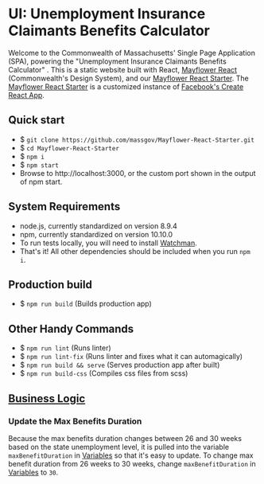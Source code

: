 # UI: Unemployment Insurance Claimants Benefits Calculator

Welcome to the Commonwealth of Massachusetts' Single Page Application (SPA), powering the "Unemployment Insurance Claimants Benefits Calculator" . This is a static website built with React, [Mayflower React](https://github.com/massgov/mayflower/) (Commonwealth's Design System), and our [Mayflower React Starter](https://github.com/massgov/mayflower-react-starter/). The [Mayflower React Starter](https://github.com/massgov/mayflower-react-starter/) is a customized instance of [Facebook's Create React App](https://github.com/facebook/create-react-app).

## Quick start

- $ ``git clone https://github.com/massgov/Mayflower-React-Starter.git``
- $ ``cd Mayflower-React-Starter``
- $ ``npm i``
- $ ``npm start``
- Browse to http://localhost:3000, or the custom port shown in the output of npm start.

## System Requirements

- node.js, currently standardized on version 8.9.4
- npm, currently standardized on version 10.10.0
- To run tests locally, you will need to install [Watchman](https://facebook.github.io/watchman/docs/install.html).
- That's it! All other dependencies should be included when you run ``npm i``.

## Production build
- $ ``npm run build`` (Builds production app)

## Other Handy Commands
- $ ``npm run lint`` (Runs linter)
- $ ``npm run lint-fix`` (Runs linter and fixes what it can automagically)
- $ ``npm run build && serve`` (Serves production app after built)
- $ ``npm run build-css`` (Compiles css files from scss)


## [Business Logic](./docs/README.md)
### Update the Max Benefits Duration
Because the max benefits duration changes between 26 and 30 weeks based on the state unemployment level, it is pulled into the variable `maxBenefitDuration` in [Variables](../src/data/variables.json) so that it's easy to update. 
To change max benefit duration from 26 weeks to 30 weeks, change `maxBenefitDuration` in [Variables](../src/data/variables.json) to `30`.
